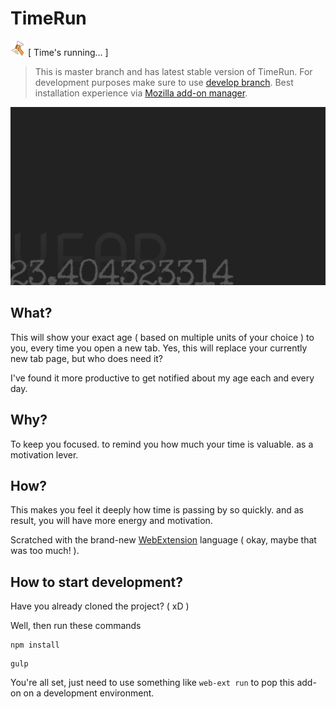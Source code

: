 # TimeRun
![icon](icon/timeRun-24.png) [ Time's running... ]

> This is master branch and has latest stable version of TimeRun. For development purposes make sure to use [develop branch](../develop). Best installation experience via [Mozilla add-on manager](https://addons.mozilla.org/firefox/addon/timerun/).

![screenshot](image/screenshot.png)

## What?

This will show your exact age ( based on multiple units of your choice ) to you, every time you open a new tab. Yes, this will replace your currently new tab page, but who does need it?

I've found it more productive to get notified about my age each and every day.

## Why?

To keep you focused. to remind you how much your time is valuable. as a motivation lever.

## How?

This makes you feel it deeply how time is passing by so quickly. and as result, you will have more energy and motivation.

Scratched with the brand-new [WebExtension](https://developer.mozilla.org/en-US/docs/Mozilla/Add-ons/WebExtensions) language ( okay, maybe that was too much! ).

## How to start development?

Have you already cloned the project? ( xD )

Well, then run these commands

```
npm install
```

```
gulp
```

You're all set, just need to use something like `web-ext run` to pop this add-on on a development environment.
